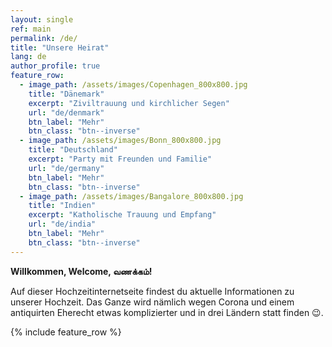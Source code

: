 ```yaml
---
layout: single
ref: main
permalink: /de/
title: "Unsere Heirat"
lang: de
author_profile: true
feature_row:
  - image_path: /assets/images/Copenhagen_800x800.jpg
    title: "Dänemark"
    excerpt: "Ziviltrauung und kirchlicher Segen"
    url: "de/denmark"
    btn_label: "Mehr"
    btn_class: "btn--inverse"
  - image_path: /assets/images/Bonn_800x800.jpg
    title: "Deutschland"
    excerpt: "Party mit Freunden und Familie"
    url: "de/germany"
    btn_label: "Mehr"
    btn_class: "btn--inverse"
  - image_path: /assets/images/Bangalore_800x800.jpg
    title: "Indien"
    excerpt: "Katholische Trauung und Empfang"
    url: "de/india"
    btn_label: "Mehr"
    btn_class: "btn--inverse"
---
```


**Willkommen, Welcome, வணக்கம்!**

Auf dieser Hochzeitinternetseite findest du aktuelle Informationen
zu unserer Hochzeit. Das Ganze wird nämlich wegen Corona und einem antiquirten
Eherecht etwas komplizierter und in drei Ländern statt finden :wink:.

{% include feature_row %}
